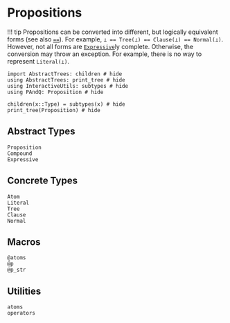 
# Propositions

!!! tip
    Propositions can be converted into different, but logically equivalent forms (see also [`==`](@ref)). For example, `⊥ == Tree(⊥) == Clause(⊥) == Normal(⊥)`. However, not all forms are [`Expressive`](@ref)ly complete. Otherwise, the conversion may throw an exception. For example, there is no way to represent `Literal(⊥)`.

```@example
import AbstractTrees: children # hide
using AbstractTrees: print_tree # hide
using InteractiveUtils: subtypes # hide
using PAndQ: Proposition # hide

children(x::Type) = subtypes(x) # hide
print_tree(Proposition) # hide
```
## Abstract Types

```@docs
Proposition
Compound
Expressive
```

## Concrete Types

```@docs
Atom
Literal
Tree
Clause
Normal
```

## Macros

```@docs
@atoms
@p
@p_str
```

## Utilities

```@docs
atoms
operators
```

